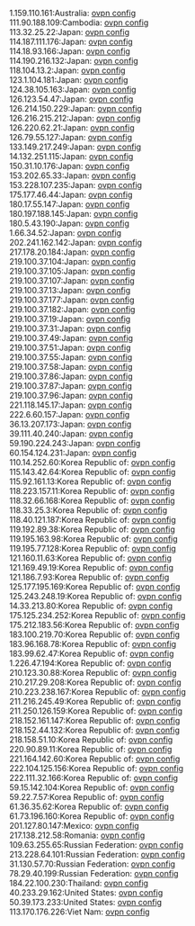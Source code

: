 1.159.110.161:Australia: [ovpn config](vpn/1_159_110_161.ovpn)  
111.90.188.109:Cambodia: [ovpn config](vpn/111_90_188_109.ovpn)  
113.32.25.22:Japan: [ovpn config](vpn/113_32_25_22.ovpn)  
114.187.111.176:Japan: [ovpn config](vpn/114_187_111_176.ovpn)  
114.18.93.166:Japan: [ovpn config](vpn/114_18_93_166.ovpn)  
114.190.216.132:Japan: [ovpn config](vpn/114_190_216_132.ovpn)  
118.104.13.2:Japan: [ovpn config](vpn/118_104_13_2.ovpn)  
123.1.104.181:Japan: [ovpn config](vpn/123_1_104_181.ovpn)  
124.38.105.163:Japan: [ovpn config](vpn/124_38_105_163.ovpn)  
126.123.54.47:Japan: [ovpn config](vpn/126_123_54_47.ovpn)  
126.214.150.229:Japan: [ovpn config](vpn/126_214_150_229.ovpn)  
126.216.215.212:Japan: [ovpn config](vpn/126_216_215_212.ovpn)  
126.220.62.21:Japan: [ovpn config](vpn/126_220_62_21.ovpn)  
126.79.55.127:Japan: [ovpn config](vpn/126_79_55_127.ovpn)  
133.149.217.249:Japan: [ovpn config](vpn/133_149_217_249.ovpn)  
14.132.251.115:Japan: [ovpn config](vpn/14_132_251_115.ovpn)  
150.31.10.176:Japan: [ovpn config](vpn/150_31_10_176.ovpn)  
153.202.65.33:Japan: [ovpn config](vpn/153_202_65_33.ovpn)  
153.228.107.235:Japan: [ovpn config](vpn/153_228_107_235.ovpn)  
175.177.46.44:Japan: [ovpn config](vpn/175_177_46_44.ovpn)  
180.17.55.147:Japan: [ovpn config](vpn/180_17_55_147.ovpn)  
180.197.188.145:Japan: [ovpn config](vpn/180_197_188_145.ovpn)  
180.5.43.190:Japan: [ovpn config](vpn/180_5_43_190.ovpn)  
1.66.34.52:Japan: [ovpn config](vpn/1_66_34_52.ovpn)  
202.241.162.142:Japan: [ovpn config](vpn/202_241_162_142.ovpn)  
217.178.20.184:Japan: [ovpn config](vpn/217_178_20_184.ovpn)  
219.100.37.104:Japan: [ovpn config](vpn/219_100_37_104.ovpn)  
219.100.37.105:Japan: [ovpn config](vpn/219_100_37_105.ovpn)  
219.100.37.107:Japan: [ovpn config](vpn/219_100_37_107.ovpn)  
219.100.37.13:Japan: [ovpn config](vpn/219_100_37_13.ovpn)  
219.100.37.177:Japan: [ovpn config](vpn/219_100_37_177.ovpn)  
219.100.37.182:Japan: [ovpn config](vpn/219_100_37_182.ovpn)  
219.100.37.19:Japan: [ovpn config](vpn/219_100_37_19.ovpn)  
219.100.37.31:Japan: [ovpn config](vpn/219_100_37_31.ovpn)  
219.100.37.49:Japan: [ovpn config](vpn/219_100_37_49.ovpn)  
219.100.37.51:Japan: [ovpn config](vpn/219_100_37_51.ovpn)  
219.100.37.55:Japan: [ovpn config](vpn/219_100_37_55.ovpn)  
219.100.37.58:Japan: [ovpn config](vpn/219_100_37_58.ovpn)  
219.100.37.86:Japan: [ovpn config](vpn/219_100_37_86.ovpn)  
219.100.37.87:Japan: [ovpn config](vpn/219_100_37_87.ovpn)  
219.100.37.96:Japan: [ovpn config](vpn/219_100_37_96.ovpn)  
221.118.145.17:Japan: [ovpn config](vpn/221_118_145_17.ovpn)  
222.6.60.157:Japan: [ovpn config](vpn/222_6_60_157.ovpn)  
36.13.207.173:Japan: [ovpn config](vpn/36_13_207_173.ovpn)  
39.111.40.240:Japan: [ovpn config](vpn/39_111_40_240.ovpn)  
59.190.224.243:Japan: [ovpn config](vpn/59_190_224_243.ovpn)  
60.154.124.231:Japan: [ovpn config](vpn/60_154_124_231.ovpn)  
110.14.252.60:Korea Republic of: [ovpn config](vpn/110_14_252_60.ovpn)  
115.143.42.64:Korea Republic of: [ovpn config](vpn/115_143_42_64.ovpn)  
115.92.161.13:Korea Republic of: [ovpn config](vpn/115_92_161_13.ovpn)  
118.223.157.11:Korea Republic of: [ovpn config](vpn/118_223_157_11.ovpn)  
118.32.66.168:Korea Republic of: [ovpn config](vpn/118_32_66_168.ovpn)  
118.33.25.3:Korea Republic of: [ovpn config](vpn/118_33_25_3.ovpn)  
118.40.121.187:Korea Republic of: [ovpn config](vpn/118_40_121_187.ovpn)  
119.192.89.38:Korea Republic of: [ovpn config](vpn/119_192_89_38.ovpn)  
119.195.163.98:Korea Republic of: [ovpn config](vpn/119_195_163_98.ovpn)  
119.195.77.128:Korea Republic of: [ovpn config](vpn/119_195_77_128.ovpn)  
121.160.11.63:Korea Republic of: [ovpn config](vpn/121_160_11_63.ovpn)  
121.169.49.19:Korea Republic of: [ovpn config](vpn/121_169_49_19.ovpn)  
121.186.7.93:Korea Republic of: [ovpn config](vpn/121_186_7_93.ovpn)  
125.177.195.169:Korea Republic of: [ovpn config](vpn/125_177_195_169.ovpn)  
125.243.248.19:Korea Republic of: [ovpn config](vpn/125_243_248_19.ovpn)  
14.33.213.80:Korea Republic of: [ovpn config](vpn/14_33_213_80.ovpn)  
175.125.234.252:Korea Republic of: [ovpn config](vpn/175_125_234_252.ovpn)  
175.212.183.56:Korea Republic of: [ovpn config](vpn/175_212_183_56.ovpn)  
183.100.219.70:Korea Republic of: [ovpn config](vpn/183_100_219_70.ovpn)  
183.96.168.78:Korea Republic of: [ovpn config](vpn/183_96_168_78.ovpn)  
183.99.62.47:Korea Republic of: [ovpn config](vpn/183_99_62_47.ovpn)  
1.226.47.194:Korea Republic of: [ovpn config](vpn/1_226_47_194.ovpn)  
210.123.30.88:Korea Republic of: [ovpn config](vpn/210_123_30_88.ovpn)  
210.217.29.208:Korea Republic of: [ovpn config](vpn/210_217_29_208.ovpn)  
210.223.238.167:Korea Republic of: [ovpn config](vpn/210_223_238_167.ovpn)  
211.216.245.49:Korea Republic of: [ovpn config](vpn/211_216_245_49.ovpn)  
211.250.126.159:Korea Republic of: [ovpn config](vpn/211_250_126_159.ovpn)  
218.152.161.147:Korea Republic of: [ovpn config](vpn/218_152_161_147.ovpn)  
218.152.44.132:Korea Republic of: [ovpn config](vpn/218_152_44_132.ovpn)  
218.158.51.10:Korea Republic of: [ovpn config](vpn/218_158_51_10.ovpn)  
220.90.89.11:Korea Republic of: [ovpn config](vpn/220_90_89_11.ovpn)  
221.164.142.60:Korea Republic of: [ovpn config](vpn/221_164_142_60.ovpn)  
222.104.125.156:Korea Republic of: [ovpn config](vpn/222_104_125_156.ovpn)  
222.111.32.166:Korea Republic of: [ovpn config](vpn/222_111_32_166.ovpn)  
59.15.142.104:Korea Republic of: [ovpn config](vpn/59_15_142_104.ovpn)  
59.22.7.57:Korea Republic of: [ovpn config](vpn/59_22_7_57.ovpn)  
61.36.35.62:Korea Republic of: [ovpn config](vpn/61_36_35_62.ovpn)  
61.73.196.160:Korea Republic of: [ovpn config](vpn/61_73_196_160.ovpn)  
201.127.80.147:Mexico: [ovpn config](vpn/201_127_80_147.ovpn)  
217.138.212.58:Romania: [ovpn config](vpn/217_138_212_58.ovpn)  
109.63.255.65:Russian Federation: [ovpn config](vpn/109_63_255_65.ovpn)  
213.228.64.101:Russian Federation: [ovpn config](vpn/213_228_64_101.ovpn)  
31.130.57.70:Russian Federation: [ovpn config](vpn/31_130_57_70.ovpn)  
78.29.40.199:Russian Federation: [ovpn config](vpn/78_29_40_199.ovpn)  
184.22.100.230:Thailand: [ovpn config](vpn/184_22_100_230.ovpn)  
40.233.29.162:United States: [ovpn config](vpn/40_233_29_162.ovpn)  
50.39.173.233:United States: [ovpn config](vpn/50_39_173_233.ovpn)  
113.170.176.226:Viet Nam: [ovpn config](vpn/113_170_176_226.ovpn)  
